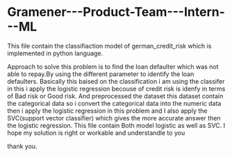 # Gramener---Product-Team---Intern---ML
This file contain the classifiaction model of german_credit_risk which is implemented in python language.

Approach to solve this problem is to find the loan defaulter which was not able to repay.By using the different parameter to identify the loan defaulters.
Basically this baised on the classification i am using the classifer in this i apply the logistic regression becouse of credit risk is idenfy in terms of Bad risk or Good risk.
And preprocessed the dataset this dataset contain the categorical data so i convert the categorical data into the numeric data
then i apply the logistic regression in this problem and I also apply the SVC(support vector classifier) which gives the more accurate answer then the logistic regression.
This file contain Both model logistic as well as SVC.
I hope my solution is right or workable and understandle to you

thank you.
